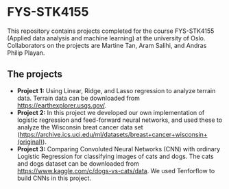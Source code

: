 # FYS-STK4155
This repository contains projects completed for the course FYS-STK4155 (Applied data analysis and machine learning) at the university of Oslo. Collaborators on the projects are Martine Tan, Aram Salihi, and Andras Philip Playan.

## The projects

* **Project 1:** Using Linear, Ridge, and Lasso regression to analyze terrain data. Terrain data can be downloaded from https://earthexplorer.usgs.gov/.
* **Project 2:** In this project we developed our own implementation of logistic regression and feed-forward neural networks, and used these to analyze the Wisconsin breat cancer data set (https://archive.ics.uci.edu/ml/datasets/breast+cancer+wisconsin+(original)).
* **Project 3:** Comparing Convoluted Neural Networks (CNN) with ordinary Logistic Regression for classifying images of cats and dogs. The cats and dogs dataset can be downloaded from https://www.kaggle.com/c/dogs-vs-cats/data. We used Tenforflow to build CNNs in this project.
